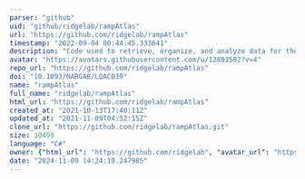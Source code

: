 ```yaml
---
parser: "github"
uid: "github/ridgelab/rampAtlas"
url: "https://github.com/ridgelab/rampAtlas"
timestamp: "2022-09-04 00:44:45.333641"
description: "Code used to retrieve, organize, and analyze data for the Ramp Atlas"
avatar: "https://avatars.githubusercontent.com/u/12803582?v=4"
repo_url: "https://github.com/ridgelab/rampAtlas"
doi: "10.1093/NARGAB/LQAC039"
name: "rampAtlas"
full_name: "ridgelab/rampAtlas"
html_url: "https://github.com/ridgelab/rampAtlas"
created_at: "2021-10-13T17:40:11Z"
updated_at: "2021-11-09T04:52:15Z"
clone_url: "https://github.com/ridgelab/rampAtlas.git"
size: 30499
language: "C#"
owner: {"html_url": "https://github.com/ridgelab", "avatar_url": "https://avatars.githubusercontent.com/u/12803582?v=4", "login": "ridgelab", "type": "User"}
date: "2024-11-09 14:24:19.247985"
---
```

